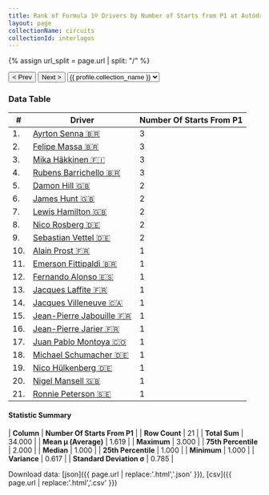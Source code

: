```yaml
---
title: Rank of Formula 1® Drivers by Number of Starts from P1 at Autódromo José Carlos Pace
layout: page
collectionName: circuits
collectionId: interlagos
---
```


{% assign url_split = page.url | split: "/" %}
<div id="collection-navigation">
<button onclick="selector.options[selector.selectedIndex-1].value && (window.location = selector.options[selector.selectedIndex-1].value);">&lt; Prev</button>
<button onclick="selector.options[selector.selectedIndex+1].value && (window.location = selector.options[selector.selectedIndex+1].value);">Next &gt;</button>
<select id="selector" onchange="this.options[this.selectedIndex].value && (window.location = this.options[this.selectedIndex].value);">
  {% for collectionId in site.data[page.collectionName].refs %}
    {% if collectionId == page.collectionId %}
      {% assign selected = "selected" %}
    {% else %}
      {% assign selected = "" %}
    {% endif %}
    {% assign profile = site.data[page.collectionName][collectionId].profile %}
    <option value="/f1/{{ page.collectionName }}/{{ collectionId }}/{{ url_split[4] }}" {{ selected }}>{{ profile.collection_name }}</option>
  {% endfor %}
</select>
</div>

<canvas id="chart" width="400" height="180"></canvas>
<script>
var data = {
  "labels" : [
    "Ayrton Senna",
    "Felipe Massa",
    "Mika Häkkinen",
    "Rubens Barrichello",
    "Damon Hill",
    "James Hunt",
    "Lewis Hamilton",
    "Nico Rosberg",
    "Sebastian Vettel",
    "Alain Prost",
    "Emerson Fittipaldi",
    "Fernando Alonso",
    "Jacques Laffite",
    "Jacques Villeneuve",
    "Jean-Pierre Jabouille",
    "Jean-Pierre Jarier",
    "Juan Pablo Montoya",
    "Michael Schumacher",
    "Nico Hülkenberg",
    "Nigel Mansell",
    "Ronnie Peterson"
  ],
  "datasets" : [
    {
      "label" : "Number Of Starts From P1",
      "data" : [
        3,
        3,
        3,
        3,
        2,
        2,
        2,
        2,
        2,
        1,
        1,
        1,
        1,
        1,
        1,
        1,
        1,
        1,
        1,
        1,
        1
      ],
      "borderColor" : [
        "#1D181E",
        "#1D181E",
        "#1D181E",
        "#1D181E",
        "#1D181E",
        "#1D181E",
        "#1D181E",
        "#1D181E",
        "#1D181E",
        "#1D181E",
        "#1D181E",
        "#1D181E",
        "#1D181E",
        "#1D181E",
        "#1D181E",
        "#1D181E",
        "#1D181E",
        "#1D181E",
        "#1D181E",
        "#1D181E",
        "#1D181E"
      ],
      "borderWidth" : 1,
      "backgroundColor" : [
        "#9C8E8D",
        "#9C8E8D",
        "#9C8E8D",
        "#9C8E8D",
        "#9C8E8D",
        "#9C8E8D",
        "#9C8E8D",
        "#9C8E8D",
        "#9C8E8D",
        "#9C8E8D",
        "#9C8E8D",
        "#9C8E8D",
        "#9C8E8D",
        "#9C8E8D",
        "#9C8E8D",
        "#9C8E8D",
        "#9C8E8D",
        "#9C8E8D",
        "#9C8E8D",
        "#9C8E8D",
        "#9C8E8D"
      ]
    }
  ]
};
var options = {
  legend: {
    display: false
  },
  scales: {
    xAxes: [{
      ticks: {
        beginAtZero: true,
        maxRotation: 180,
        display: window.innerWidth > 800
      }
    }],
    yAxes: [{
      ticks: {
        beginAtZero: true
      }
    }]
  },
  onResize: function(chart, size) {
    chart.options.scales.xAxes[0].ticks.display = size.width > 800;
  }
};
var chart = new Chart("chart", {
    data: data,
    type: 'bar',
    options: options
});
</script>



### Data Table

| # | Driver | Number Of Starts From P1 |
|--|--|--|
| 1. | [Ayrton Senna 🇧🇷](/f1/drivers/senna) | 3 |
| 2. | [Felipe Massa 🇧🇷](/f1/drivers/massa) | 3 |
| 3. | [Mika Häkkinen 🇫🇮](/f1/drivers/hakkinen) | 3 |
| 4. | [Rubens Barrichello 🇧🇷](/f1/drivers/barrichello) | 3 |
| 5. | [Damon Hill 🇬🇧](/f1/drivers/damon_hill) | 2 |
| 6. | [James Hunt 🇬🇧](/f1/drivers/hunt) | 2 |
| 7. | [Lewis Hamilton 🇬🇧](/f1/drivers/hamilton) | 2 |
| 8. | [Nico Rosberg 🇩🇪](/f1/drivers/rosberg) | 2 |
| 9. | [Sebastian Vettel 🇩🇪](/f1/drivers/vettel) | 2 |
| 10. | [Alain Prost 🇫🇷](/f1/drivers/prost) | 1 |
| 11. | [Emerson Fittipaldi 🇧🇷](/f1/drivers/emerson_fittipaldi) | 1 |
| 12. | [Fernando Alonso 🇪🇸](/f1/drivers/alonso) | 1 |
| 13. | [Jacques Laffite 🇫🇷](/f1/drivers/laffite) | 1 |
| 14. | [Jacques Villeneuve 🇨🇦](/f1/drivers/villeneuve) | 1 |
| 15. | [Jean-Pierre Jabouille 🇫🇷](/f1/drivers/jabouille) | 1 |
| 16. | [Jean-Pierre Jarier 🇫🇷](/f1/drivers/jarier) | 1 |
| 17. | [Juan Pablo Montoya 🇨🇴](/f1/drivers/montoya) | 1 |
| 18. | [Michael Schumacher 🇩🇪](/f1/drivers/michael_schumacher) | 1 |
| 19. | [Nico Hülkenberg 🇩🇪](/f1/drivers/hulkenberg) | 1 |
| 20. | [Nigel Mansell 🇬🇧](/f1/drivers/mansell) | 1 |
| 21. | [Ronnie Peterson 🇸🇪](/f1/drivers/peterson) | 1 |

#### Statistic Summary

| **Column** | **Number Of Starts From P1** |
| **Row Count** | 21 |
| **Total Sum** | 34.000 |
| **Mean μ (Average)** | 1.619 |
| **Maximum** | 3.000 |
| **75th Percentile** | 2.000 |
| **Median** | 1.000 |
| **25th Percentile** | 1.000 |
| **Minimum** | 1.000 |
| **Variance** | 0.617 |
| **Standard Deviation σ** | 0.785 |

Download data: [json]({{ page.url | replace:'.html','.json' }}), [csv]({{ page.url | replace:'.html','.csv' }})

